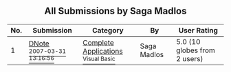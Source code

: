 ﻿<div align="center">

## All Submissions by Saga Madlos

</div>

No.  | Submission | Category | By   | User Rating
---- | ---------- | -------- | ---- | -----------
1 | [DNote<br /><sup>2007-03-31 13:16:56</sup>](https://github.com/Planet-Source-Code/saga-madlos-dnote__1-68254) | [Complete Applications<br /><sup>Visual Basic</sup>](../ByCategory/complete-applications__1-27.md) | Saga Madlos | 5.0 (10 globes from 2 users)
